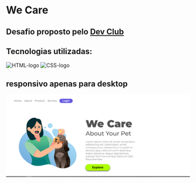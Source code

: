 <h1>We Care</h1>
<h2>Desafio proposto pelo <a href="devclub.bom.br">Dev Club</a></h2>
<h2>Tecnologias utilizadas:</h2>
<img src="https://img.icons8.com/?size=100&id=20909&format=png&color=000000" alt="HTML-logo" width="30px"/>
<img src="https://img.icons8.com/?size=100&id=3BTBsJs5myRy&format=png&color=000000" alt="CSS-logo" width="30px"/>
<h2>responsivo apenas para desktop</h2>
<img src="https://github.com/RodrigoLopesMoreira-cmd/we-care/blob/main/img/print-we-care.PNG?raw=true" alt="print-desktop"/>
